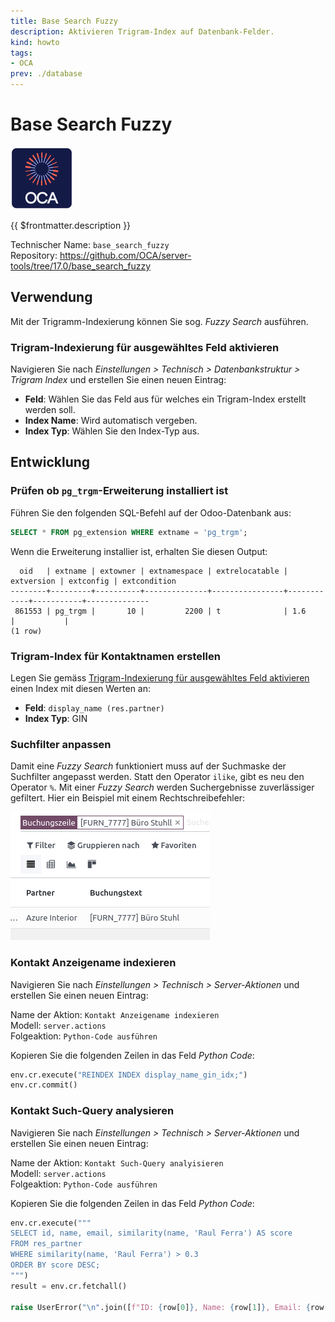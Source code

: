 ```yaml
---
title: Base Search Fuzzy
description: Aktivieren Trigram-Index auf Datenbank-Felder.
kind: howto
tags:
- OCA
prev: ./database
---
```

# Base Search Fuzzy
![icon_oca_app](attachments/icon_oca_app.png)

{{ $frontmatter.description }}

Technischer Name: `base_search_fuzzy`\
Repository: <https://github.com/OCA/server-tools/tree/17.0/base_search_fuzzy>

## Verwendung

Mit der Trigramm-Indexierung können Sie sog. *Fuzzy Search* ausführen. 

### Trigram-Indexierung für ausgewähltes Feld aktivieren

Navigieren Sie nach *Einstellungen > Technisch > Datenbankstruktur > Trigram Index* und erstellen Sie einen neuen Eintrag:

* **Feld**: Wählen Sie das Feld aus für welches ein Trigram-Index erstellt werden soll.
* **Index Name**: Wird automatisch vergeben.
* **Index Typ**: Wählen Sie den Index-Typ aus.

## Entwicklung

### Prüfen ob `pg_trgm`-Erweiterung installiert ist

Führen Sie den folgenden SQL-Befehl auf der Odoo-Datenbank aus:

```sql
SELECT * FROM pg_extension WHERE extname = 'pg_trgm';
```

Wenn die Erweiterung installier ist, erhalten Sie diesen Output:

```
  oid   | extname | extowner | extnamespace | extrelocatable | extversion | extconfig | extcondition
--------+---------+----------+--------------+----------------+------------+-----------+--------------
 861553 | pg_trgm |       10 |         2200 | t              | 1.6        |           |
(1 row)
```

### Trigram-Index für Kontaktnamen erstellen

Legen Sie gemäss [Trigram-Indexierung für ausgewähltes Feld aktivieren](#Trigram-Indexierung%20für%20ausgewähltes%20Feld%20aktivieren) einen Index mit diesen Werten an:

* **Feld**: `display_name (res.partner)`
* **Index Typ**: GIN

### Suchfilter anpassen

Damit eine *Fuzzy Search* funktioniert muss auf der Suchmaske der Suchfilter  angepasst werden. Statt den Operator `ilike`, gibt es neu den Operator `%`. Mit einer *Fuzzy Search* werden Suchergebnisse zuverlässiger gefiltert. Hier ein Beispiel mit einem Rechtschreibefehler:

![](attachments/Base%20Search%20Fuzzy.png)

### Kontakt Anzeigename indexieren

Navigieren Sie nach *Einstellungen > Technisch > Server-Aktionen* und erstellen Sie einen neuen Eintrag:

Name der Aktion: `Kontakt Anzeigename indexieren`\
Modell: `server.actions`\
Folgeaktion: `Python-Code ausführen`

Kopieren Sie die folgenden Zeilen in das Feld *Python Code*:

```python
env.cr.execute("REINDEX INDEX display_name_gin_idx;")
env.cr.commit()
```

### Kontakt Such-Query analysieren

Navigieren Sie nach *Einstellungen > Technisch > Server-Aktionen* und erstellen Sie einen neuen Eintrag:

Name der Aktion: `Kontakt Such-Query analyisieren`\
Modell: `server.actions`\
Folgeaktion: `Python-Code ausführen`

Kopieren Sie die folgenden Zeilen in das Feld *Python Code*:

```python
env.cr.execute("""
SELECT id, name, email, similarity(name, 'Raul Ferra') AS score
FROM res_partner
WHERE similarity(name, 'Raul Ferra') > 0.3
ORDER BY score DESC;
""")
result = env.cr.fetchall()

raise UserError("\n".join([f"ID: {row[0]}, Name: {row[1]}, Email: {row[2]}, Score: {row[3]}" for row in result]))
```
